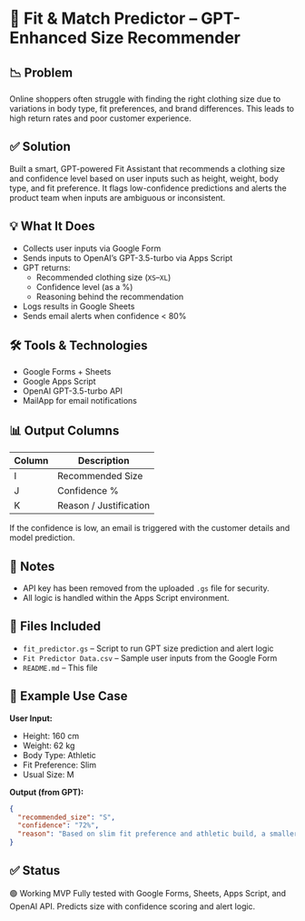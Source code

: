 # 👕 Fit & Match Predictor – GPT-Enhanced Size Recommender

## 📉 Problem

Online shoppers often struggle with finding the right clothing size due to variations in body type, fit preferences, and brand differences. This leads to high return rates and poor customer experience.

## ✅ Solution

Built a smart, GPT-powered Fit Assistant that recommends a clothing size and confidence level based on user inputs such as height, weight, body type, and fit preference. It flags low-confidence predictions and alerts the product team when inputs are ambiguous or inconsistent.

## 💡 What It Does

- Collects user inputs via Google Form
- Sends inputs to OpenAI’s GPT-3.5-turbo via Apps Script
- GPT returns:
  - Recommended clothing size (`XS`–`XL`)
  - Confidence level (as a %)
  - Reasoning behind the recommendation
- Logs results in Google Sheets
- Sends email alerts when confidence < 80%

## 🛠️ Tools & Technologies

- Google Forms + Sheets
- Google Apps Script
- OpenAI GPT-3.5-turbo API
- MailApp for email notifications

## 📊 Output Columns

| Column | Description |
|--------|-------------|
| I | Recommended Size |
| J | Confidence % |
| K | Reason / Justification |

If the confidence is low, an email is triggered with the customer details and model prediction.

## 🔐 Notes

- API key has been removed from the uploaded `.gs` file for security.
- All logic is handled within the Apps Script environment.

## 📁 Files Included

- `fit_predictor.gs` – Script to run GPT size prediction and alert logic
- `Fit Predictor Data.csv` – Sample user inputs from the Google Form
- `README.md` – This file

## 📌 Example Use Case

**User Input:**
- Height: 160 cm
- Weight: 62 kg
- Body Type: Athletic
- Fit Preference: Slim
- Usual Size: M

**Output (from GPT):**

```json
{
  "recommended_size": "S",
  "confidence": "72%",
  "reason": "Based on slim fit preference and athletic build, a smaller size is recommended. Confidence is moderate due to variance from user's usual size."
}
```

## ✅ Status
🟢 Working MVP
Fully tested with Google Forms, Sheets, Apps Script, and OpenAI API. Predicts size with confidence scoring and alert logic.
